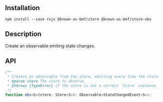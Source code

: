 <!-- [![Build Status](https://travis-ci.org/known-as-bmf/store-middleware-validator.svg?branch=master)](https://travis-ci.org/known-as-bmf/store-middleware-validator)
[![Known Vulnerabilities](https://snyk.io/test/github/known-as-bmf/store-middleware-validator/badge.svg?targetFile=package.json)](https://snyk.io/test/github/known-as-bmf/store-middleware-validator?targetFile=package.json) -->

## Installation

`npm install --save rxjs @known-as-bmf/store @known-as-bmf/store-obs`

## Description

Create an observable emiting state changes.

## API

```ts
/**
 * Creates an observable from the store, emitting every time the store is updated.
 * @param store The store to observe.
 * @throws {TypeError} if the store is not a correct `Store` instance.
 */
function obs<S>(store: Store<S>): Observable<StateChangedEvent<S>>;
```
